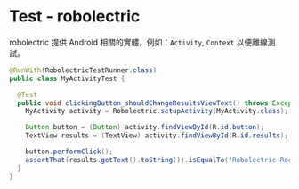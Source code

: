 # Test - robolectric

robolectric 提供 Android 相關的實體，例如：`Activity`, `Context` 以便離線測試。

```java
@RunWith(RobolectricTestRunner.class)
public class MyActivityTest {

  @Test
  public void clickingButton_shouldChangeResultsViewText() throws Exception {
    MyActivity activity = Robolectric.setupActivity(MyActivity.class);

    Button button = (Button) activity.findViewById(R.id.button);
    TextView results = (TextView) activity.findViewById(R.id.results);

    button.performClick();
    assertThat(results.getText().toString()).isEqualTo("Robolectric Rocks!");
  }
}
```